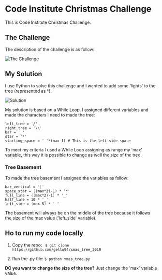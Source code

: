 # Code Institute Christmas Challenge

This is Code Institute Christmas Challenge.

## The Challenge 
The description of the challenge is as follow:

![The Challenge](https://github.com/gello94/xmas_tree_2019/blob/master/challenge.png)

## My Solution

I use Python to solve this challenge and I wanted to add some 'lights' to the tree (represented as *).


![Solution](https://github.com/gello94/xmas_tree_2019/blob/master/result.png)

My solution is based on a While Loop. I assigned different variables and made the characters I need to made the tree:

```
left_tree = '/'
right_tree = '\\'
bar = '_'
star = '*'
starting_space = ' '*(max-1) # This is the left side space 
```

To meet my criteria I used a While Loop assigning as range my 'max' variable, this way it is possible to change as well the size of the tree.

### Tree Basement

To made the tree basement I assigned the variables as follow:

```
bar_vertical = '|'
space_star = ((max*2)-1) * '*'
full_line = ((max*2)-1) * '_'
half_line = 10 * '_'
left_side = (max-5) * ' '
```

The basement will always be on the middle of the tree because it follows the size of the max value ('left_side' variable).

## Ho to run my code locally

1. Copy the repo: 
``` $ git clone https://github.com/gello94/xmas_tree_2019```

2. Run the .py file:
``` $ python xmas_tree.py ```

**DO you want to change the size of the tree?**
Just change the 'max' variable value.






